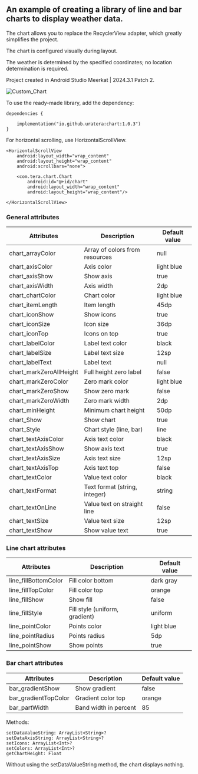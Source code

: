 ## An example of creating a library of line and bar charts to display weather data.

The chart allows you to replace the RecyclerView adapter, which greatly simplifies the project.

The chart is configured visually during layout.

The weather is determined by the specified coordinates; no location determination is required.

Project created in Android Studio Meerkat | 2024.3.1 Patch 2.

![Custom_Chart](https://github.com/user-attachments/assets/743f7b5a-e1d3-45e9-97d4-27f2e7ca1561)

To use the ready-made library, add the dependency:
```
dependencies {

    implementation("io.github.uratera:chart:1.0.3")
}
```
For horizontal scrolling, use HorizontalScrollView.
```
<HorizontalScrollView
    android:layout_width="wrap_content"
    android:layout_height="wrap_content"
    android:scrollbars="none">

    <com.tera.chart.Chart
        android:id="@+id/chart"
        android:layout_width="wrap_content"
        android:layout_height="wrap_content"/>

</HorizontalScrollView>
```

### General attributes
|Attributes	|Description	|Default value
|-------------------------|------------------------|--------------|
chart_arrayColor	|Array of colors from resources	|null
chart_axisColor	|Axis color	|light blue
chart_axisShow	|Show axis	|true
chart_axisWidth	|Axis width	|2dp
chart_chartColor	|Chart color	|light blue
chart_itemLength	|Item length	|45dp
chart_iconShow	|Show icons	|true
chart_iconSize	|Icon size	|36dp
chart_iconTop	|Icons on top	|true
chart_labelColor	|Label text color	|black
chart_labelSize	|Label text size	|12sp
chart_labelText	|Label text	|null
chart_markZeroAllHeight	|Full height zero label	|false
chart_markZeroColor	|Zero mark color	|light blue
chart_markZeroShow	|Show zero mark	|false
chart_markZeroWidth	|Zero mark width	|2dp
chart_minHeight	|Minimum chart height	|50dp
chart_Show	|Show chart	|true
chart_Style	|Chart style (line, bar)	|line
chart_textAxisColor	|Axis text color	|black
chart_textAxisShow	|Show axis text	|true
chart_textAxisSize	|Axis text size	|12sp
chart_textAxisTop	|Axis text top	|false
chart_textColor	|Value text color	|black
chart_textFormat	|Text format (string, integer)	|string
chart_textOnLine	|Value text on straight line	   |false
chart_textSize	|Value text size	|12sp
chart_textShow	|Show value text	|true 

### Line chart attributes
|Attributes	|Description	|Default value
|------------------------|------------------------|--------------|
line_fillBottomColor	|Fill color bottom	|dark gray
line_fillTopColor	|Fill color top	|orange
line_fillShow	|Show fill	|false
line_fillStyle	|Fill style (uniform, gradient)	|uniform
line_pointColor	|Points color	|light blue
line_pointRadius	|Points radius	|5dp
line_pointShow	|Show points	|true

### Bar chart attributes
|Attributes	|Description	|Default value
|-----------------------|------------------------|-------------|
bar_gradientShow	|Show gradient	|false
bar_gradientTopColor	|Gradient color top	|orange
bar_partWidth	|Band width in percent	|85

Methods:
```
setDataValueString: ArrayList<String>?
setDataAxisString: ArrayList<String>?
setIcons: ArrayList<Int>?
setColors: ArrayList<Int>?
getChartHeight: Float
```
Without using the setDataValueString method, the chart displays nothing.

